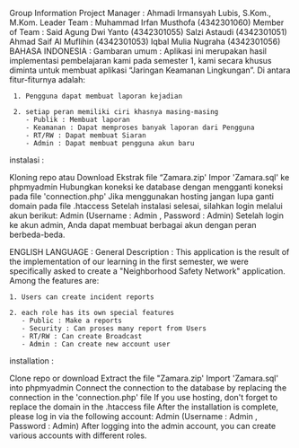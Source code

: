 Group Information
Project Manager  : Ahmadi Irmansyah Lubis, S.Kom., M.Kom.
Leader Team      : Muhammad Irfan Musthofa (4342301060)
Member of Team   :
Said Agung Dwi Yanto (4342301055)
Salzi Astaudi (4342301051)
Ahmad Saif Al Muflihin (4342301053)
Iqbal Mulia Nugraha (4342301056)
BAHASA INDONESIA :
Gambaran umum :
Aplikasi ini merupakan hasil implementasi pembelajaran kami pada semester 1, kami secara khusus diminta untuk membuat aplikasi “Jaringan Keamanan Lingkungan”. Di antara fitur-fiturnya adalah:

     1. Pengguna dapat membuat laporan kejadian

     2. setiap peran memiliki ciri khasnya masing-masing
        - Publik : Membuat laporan
        - Keamanan : Dapat memproses banyak laporan dari Pengguna
        - RT/RW : Dapat membuat Siaran
        - Admin : Dapat membuat pengguna akun baru


instalasi :

Kloning repo atau Download
Ekstrak file “Zamara.zip'
Impor 'Zamara.sql' ke phpmyadmin
Hubungkan koneksi ke database dengan mengganti koneksi pada file 'connection.php'
Jika menggunakan hosting jangan lupa ganti domain pada file .htaccess
Setelah instalasi selesai, silahkan login melalui akun berikut: Admin (Username : Admin , Password : Admin)
Setelah login ke akun admin, Anda dapat membuat berbagai akun dengan peran berbeda-beda.


ENGLISH LANGUAGE :
General Description :
This application is the result of the implementation of our learning in the first semester, we were specifically asked to create a "Neighborhood Safety Network" application. Among the features are:

    1. Users can create incident reports

    2. each role has its own special features
       - Public : Make a reports
       - Security : Can proses many report from Users
       - RT/RW : Can create Broadcast
       - Admin : Can create new account user


installation :

Clone repo or download
Extract the file "Zamara.zip'
Import 'Zamara.sql' into phpmyadmin
Connect the connection to the database by replacing the connection in the 'connection.php' file
If you use hosting, don't forget to replace the domain in the .htaccess file
After the installation is complete, please log in via the following account: Admin (Username : Admin , Password : Admin)
After logging into the admin account, you can create various accounts with different roles.
